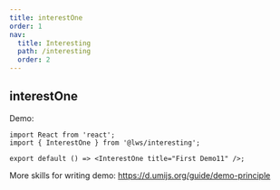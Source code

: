 ```yaml
---
title: interestOne
order: 1
nav:
  title: Interesting
  path: /interesting
  order: 2
---
```


## interestOne

Demo:

```tsx
import React from 'react';
import { InterestOne } from '@lws/interesting';

export default () => <InterestOne title="First Demo11" />;
```

More skills for writing demo: https://d.umijs.org/guide/demo-principle
